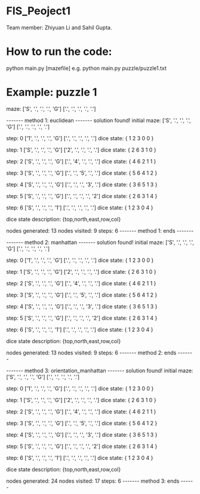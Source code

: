 # FIS_Peoject1
Team member: Zhiyuan Li and Sahil Gupta.

# How to run the code:
python main.py [mazefile]
e.g. python main.py puzzle/puzzle1.txt

# Example: puzzle 1
maze: 
['S', '.', '.', '.', 'G']
['.', '.', '.', '.', '.']

------- method 1: euclidean -------
solution found!
initial maze:
['S', '.', '.', '.', 'G']
['.', '.', '.', '.', '.']

step: 0
['1', '.', '.', '.', 'G']
['.', '.', '.', '.', '.']
dice state:  { 1 2 3 0 0 }

step: 1
['S', '.', '.', '.', 'G']
['2', '.', '.', '.', '.']
dice state:  { 2 6 3 1 0 }

step: 2
['S', '.', '.', '.', 'G']
['.', '4', '.', '.', '.']
dice state:  { 4 6 2 1 1 }

step: 3
['S', '.', '.', '.', 'G']
['.', '.', '5', '.', '.']
dice state:  { 5 6 4 1 2 }

step: 4
['S', '.', '.', '.', 'G']
['.', '.', '.', '3', '.']
dice state:  { 3 6 5 1 3 }

step: 5
['S', '.', '.', '.', 'G']
['.', '.', '.', '.', '2']
dice state:  { 2 6 3 1 4 }

step: 6
['S', '.', '.', '.', '1']
['.', '.', '.', '.', '.']
dice state:  { 1 2 3 0 4 }

dice state description: {top,north,east,row,col}

nodes generated:  13
nodes visited:  9
steps:  6
------- method 1: ends -------

------- method 2: manhattan -------
solution found!
initial maze:
['S', '.', '.', '.', 'G']
['.', '.', '.', '.', '.']

step: 0
['1', '.', '.', '.', 'G']
['.', '.', '.', '.', '.']
dice state:  { 1 2 3 0 0 }

step: 1
['S', '.', '.', '.', 'G']
['2', '.', '.', '.', '.']
dice state:  { 2 6 3 1 0 }

step: 2
['S', '.', '.', '.', 'G']
['.', '4', '.', '.', '.']
dice state:  { 4 6 2 1 1 }

step: 3
['S', '.', '.', '.', 'G']
['.', '.', '5', '.', '.']
dice state:  { 5 6 4 1 2 }

step: 4
['S', '.', '.', '.', 'G']
['.', '.', '.', '3', '.']
dice state:  { 3 6 5 1 3 }

step: 5
['S', '.', '.', '.', 'G']
['.', '.', '.', '.', '2']
dice state:  { 2 6 3 1 4 }

step: 6
['S', '.', '.', '.', '1']
['.', '.', '.', '.', '.']
dice state:  { 1 2 3 0 4 }

dice state description: {top,north,east,row,col}

nodes generated:  13
nodes visited:  9
steps:  6
------- method 2: ends -------

------- method 3: orientation_manhattan -------
solution found!
initial maze:
['S', '.', '.', '.', 'G']
['.', '.', '.', '.', '.']

step: 0
['1', '.', '.', '.', 'G']
['.', '.', '.', '.', '.']
dice state:  { 1 2 3 0 0 }

step: 1
['S', '.', '.', '.', 'G']
['2', '.', '.', '.', '.']
dice state:  { 2 6 3 1 0 }

step: 2
['S', '.', '.', '.', 'G']
['.', '4', '.', '.', '.']
dice state:  { 4 6 2 1 1 }

step: 3
['S', '.', '.', '.', 'G']
['.', '.', '5', '.', '.']
dice state:  { 5 6 4 1 2 }

step: 4
['S', '.', '.', '.', 'G']
['.', '.', '.', '3', '.']
dice state:  { 3 6 5 1 3 }

step: 5
['S', '.', '.', '.', 'G']
['.', '.', '.', '.', '2']
dice state:  { 2 6 3 1 4 }

step: 6
['S', '.', '.', '.', '1']
['.', '.', '.', '.', '.']
dice state:  { 1 2 3 0 4 }

dice state description: {top,north,east,row,col}

nodes generated:  24
nodes visited:  17
steps:  6
------- method 3: ends ------
